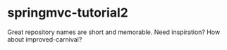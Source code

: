 # springmvc-tutorial2
Great repository names are short and memorable. Need inspiration? How about improved-carnival?
